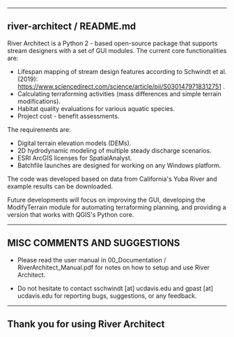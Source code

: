 ---------------------------------------
 river-architect / README.md
---------------------------------------

River Architect is a Python 2 - based open-source package that supports stream designers with a set of 
GUI modules. The current core functionalities are:

 - Lifespan mapping of stream design features according to Schwindt et al. (2019): 
					https://www.sciencedirect.com/science/article/pii/S0301479718312751 .
 - Calculating terraforming activities (mass differences and simple terrain modifications).
 - Habitat quality evaluations for various aquatic species.
 - Project cost - benefit assessments.

The requirements are:

 - Digital terrain elevation models (DEMs).
 - 2D hydrodynamic modeling of multiple steady discharge scenarios.
 - ESRI ArcGIS licenses for SpatialAnalyst.
 - Batchfile launches are designed for working on any Windows platform.

The code was developed based on data from California's Yuba River and example results can be downloaded.

Future developments will focus on improving the GUI, developing the ModifyTerrain module for automating
terraforming planning, and providing a version that works with QGIS's Python core.


---------------------------------------
 MISC COMMENTS AND SUGGESTIONS
---------------------------------------

 - Please read the user manual in 00_Documentation / RiverArchitect_Manual.pdf for notes on how to setup
   and use River Architect.
   
 - Do not hesitate to contact sschwindt [at] ucdavis.edu and gpast [at] ucdavis.edu for reporting bugs,
   suggestions, or any feedback.

   
---------------------------------------
 Thank you for using River Architect
---------------------------------------
